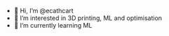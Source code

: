 - 👋 Hi, I’m @ecathcart
- 👀 I’m interested in 3D printing, ML and optimisation
- 🌱 I’m currently learning ML

<!---
ecathcart/ecathcart is a ✨ special ✨ repository because its `README.md` (this file) appears on your GitHub profile.
You can click the Preview link to take a look at your changes.
--->
